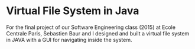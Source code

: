 # Virtual File System in Java

For the final project of our Software Engineering class (2015) at Ecole Centrale Paris, Sebastien Baur and I designed and built a virtual file system in JAVA with a GUI for navigating inside the system.
